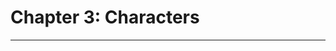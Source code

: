 # Chapter 3: Characters

* * * * * * * * * * * * * * * * * * * * * * * * * * * * * * * * * * * * * * * *
